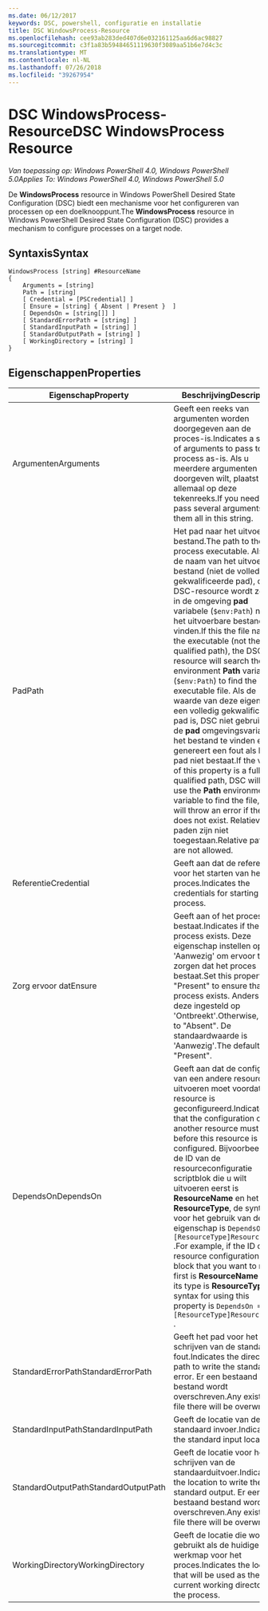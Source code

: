 ```yaml
---
ms.date: 06/12/2017
keywords: DSC, powershell, configuratie en installatie
title: DSC WindowsProcess-Resource
ms.openlocfilehash: cee93ab283ded407d6e032161125aa6d6ac98827
ms.sourcegitcommit: c3f1a83b59484651119630f3089aa51b6e7d4c3c
ms.translationtype: MT
ms.contentlocale: nl-NL
ms.lasthandoff: 07/26/2018
ms.locfileid: "39267954"
---
```

# <a name="dsc-windowsprocess-resource"></a><span data-ttu-id="c5a52-103">DSC WindowsProcess-Resource</span><span class="sxs-lookup"><span data-stu-id="c5a52-103">DSC WindowsProcess Resource</span></span>

<span data-ttu-id="c5a52-104">_Van toepassing op: Windows PowerShell 4.0, Windows PowerShell 5.0_</span><span class="sxs-lookup"><span data-stu-id="c5a52-104">_Applies To: Windows PowerShell 4.0, Windows PowerShell 5.0_</span></span>

<span data-ttu-id="c5a52-105">De **WindowsProcess** resource in Windows PowerShell Desired State Configuration (DSC) biedt een mechanisme voor het configureren van processen op een doelknooppunt.</span><span class="sxs-lookup"><span data-stu-id="c5a52-105">The **WindowsProcess** resource in Windows PowerShell Desired State Configuration (DSC) provides a mechanism to configure processes on a target node.</span></span>

## <a name="syntax"></a><span data-ttu-id="c5a52-106">Syntaxis</span><span class="sxs-lookup"><span data-stu-id="c5a52-106">Syntax</span></span>

```
WindowsProcess [string] #ResourceName
{
    Arguments = [string]
    Path = [string]
    [ Credential = [PSCredential] ]
    [ Ensure = [string] { Absent | Present }  ]
    [ DependsOn = [string[]] ]
    [ StandardErrorPath = [string] ]
    [ StandardInputPath = [string] ]
    [ StandardOutputPath = [string] ]
    [ WorkingDirectory = [string] ]
}
```

## <a name="properties"></a><span data-ttu-id="c5a52-107">Eigenschappen</span><span class="sxs-lookup"><span data-stu-id="c5a52-107">Properties</span></span>

| <span data-ttu-id="c5a52-108">Eigenschap</span><span class="sxs-lookup"><span data-stu-id="c5a52-108">Property</span></span> | <span data-ttu-id="c5a52-109">Beschrijving</span><span class="sxs-lookup"><span data-stu-id="c5a52-109">Description</span></span> |
| --- | --- |
| <span data-ttu-id="c5a52-110">Argumenten</span><span class="sxs-lookup"><span data-stu-id="c5a52-110">Arguments</span></span>| <span data-ttu-id="c5a52-111">Geeft een reeks van argumenten worden doorgegeven aan de proces-is.</span><span class="sxs-lookup"><span data-stu-id="c5a52-111">Indicates a string of arguments to pass to the process as-is.</span></span> <span data-ttu-id="c5a52-112">Als u meerdere argumenten doorgeven wilt, plaatst u ze allemaal op deze tekenreeks.</span><span class="sxs-lookup"><span data-stu-id="c5a52-112">If you need to pass several arguments, put them all in this string.</span></span>|
| <span data-ttu-id="c5a52-113">Pad</span><span class="sxs-lookup"><span data-stu-id="c5a52-113">Path</span></span>| <span data-ttu-id="c5a52-114">Het pad naar het uitvoerbare bestand.</span><span class="sxs-lookup"><span data-stu-id="c5a52-114">The path to the process executable.</span></span> <span data-ttu-id="c5a52-115">Als dit de naam van het uitvoerbare bestand (niet de volledig gekwalificeerde pad), de DSC-resource wordt zoeken in de omgeving **pad** variabele (`$env:Path`) naar het uitvoerbare bestand niet vinden.</span><span class="sxs-lookup"><span data-stu-id="c5a52-115">If this the file name of the executable (not the fully qualified path), the DSC resource will search the environment **Path** variable (`$env:Path`) to find the executable file.</span></span> <span data-ttu-id="c5a52-116">Als de waarde van deze eigenschap een volledig gekwalificeerde pad is, DSC niet gebruiken de **pad** omgevingsvariabele het bestand te vinden en genereert een fout als het pad niet bestaat.</span><span class="sxs-lookup"><span data-stu-id="c5a52-116">If the value of this property is a fully qualified path, DSC will not use the **Path** environment variable to find the file, and will throw an error if the path does not exist.</span></span> <span data-ttu-id="c5a52-117">Relatieve paden zijn niet toegestaan.</span><span class="sxs-lookup"><span data-stu-id="c5a52-117">Relative paths are not allowed.</span></span>|
| <span data-ttu-id="c5a52-118">Referentie</span><span class="sxs-lookup"><span data-stu-id="c5a52-118">Credential</span></span>| <span data-ttu-id="c5a52-119">Geeft aan dat de referenties voor het starten van het proces.</span><span class="sxs-lookup"><span data-stu-id="c5a52-119">Indicates the credentials for starting the process.</span></span>|
| <span data-ttu-id="c5a52-120">Zorg ervoor dat</span><span class="sxs-lookup"><span data-stu-id="c5a52-120">Ensure</span></span>| <span data-ttu-id="c5a52-121">Geeft aan of het proces bestaat.</span><span class="sxs-lookup"><span data-stu-id="c5a52-121">Indicates if the process exists.</span></span> <span data-ttu-id="c5a52-122">Deze eigenschap instellen op 'Aanwezig' om ervoor te zorgen dat het proces bestaat.</span><span class="sxs-lookup"><span data-stu-id="c5a52-122">Set this property to "Present" to ensure that the process exists.</span></span> <span data-ttu-id="c5a52-123">Anders wordt deze ingesteld op 'Ontbreekt'.</span><span class="sxs-lookup"><span data-stu-id="c5a52-123">Otherwise, set it to "Absent".</span></span> <span data-ttu-id="c5a52-124">De standaardwaarde is 'Aanwezig'.</span><span class="sxs-lookup"><span data-stu-id="c5a52-124">The default is "Present".</span></span>|
| <span data-ttu-id="c5a52-125">DependsOn</span><span class="sxs-lookup"><span data-stu-id="c5a52-125">DependsOn</span></span> | <span data-ttu-id="c5a52-126">Geeft aan dat de configuratie van een andere resource uitvoeren moet voordat deze resource is geconfigureerd.</span><span class="sxs-lookup"><span data-stu-id="c5a52-126">Indicates that the configuration of another resource must run before this resource is configured.</span></span> <span data-ttu-id="c5a52-127">Bijvoorbeeld, als de ID van de resourceconfiguratie scriptblok die u wilt uitvoeren eerst is **ResourceName** en het type **ResourceType**, de syntaxis voor het gebruik van deze eigenschap is `DependsOn = "[ResourceType]ResourceName"` .</span><span class="sxs-lookup"><span data-stu-id="c5a52-127">For example, if the ID of the resource configuration script block that you want to run first is **ResourceName** and its type is **ResourceType**, the syntax for using this property is `DependsOn = "[ResourceType]ResourceName"` .</span></span>|
| <span data-ttu-id="c5a52-128">StandardErrorPath</span><span class="sxs-lookup"><span data-stu-id="c5a52-128">StandardErrorPath</span></span>| <span data-ttu-id="c5a52-129">Geeft het pad voor het schrijven van de standard-fout.</span><span class="sxs-lookup"><span data-stu-id="c5a52-129">Indicates the directory path to write the standard error.</span></span> <span data-ttu-id="c5a52-130">Er een bestaand bestand wordt overschreven.</span><span class="sxs-lookup"><span data-stu-id="c5a52-130">Any existing file there will be overwritten.</span></span>|
| <span data-ttu-id="c5a52-131">StandardInputPath</span><span class="sxs-lookup"><span data-stu-id="c5a52-131">StandardInputPath</span></span>| <span data-ttu-id="c5a52-132">Geeft de locatie van de standaard invoer.</span><span class="sxs-lookup"><span data-stu-id="c5a52-132">Indicates the standard input location.</span></span>|
| <span data-ttu-id="c5a52-133">StandardOutputPath</span><span class="sxs-lookup"><span data-stu-id="c5a52-133">StandardOutputPath</span></span>| <span data-ttu-id="c5a52-134">Geeft de locatie voor het schrijven van de standaarduitvoer.</span><span class="sxs-lookup"><span data-stu-id="c5a52-134">Indicates the location to write the standard output.</span></span> <span data-ttu-id="c5a52-135">Er een bestaand bestand wordt overschreven.</span><span class="sxs-lookup"><span data-stu-id="c5a52-135">Any existing file there will be overwritten.</span></span>|
| <span data-ttu-id="c5a52-136">WorkingDirectory</span><span class="sxs-lookup"><span data-stu-id="c5a52-136">WorkingDirectory</span></span>| <span data-ttu-id="c5a52-137">Geeft de locatie die wordt gebruikt als de huidige werkmap voor het proces.</span><span class="sxs-lookup"><span data-stu-id="c5a52-137">Indicates the location that will be used as the current working directory for the process.</span></span>|